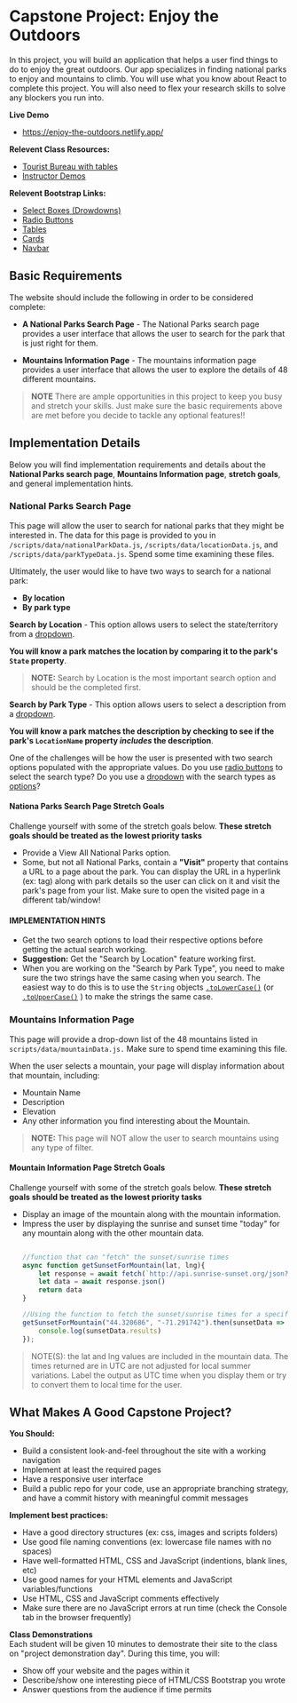 # Capstone Project: Enjoy the Outdoors
In this project, you will build an application that helps a user find things to do to enjoy the great outdoors. Our app specializes in finding national parks to enjoy and mountains to climb. You will use what you know about React to complete this project. You will also need to flex your research skills to solve any blockers you run into.

**Live Demo**  
- https://enjoy-the-outdoors.netlify.app/

**Relevent Class Resources:**  
- [Tourist Bureau with tables](https://github.com/erics273/tourist_bureau_workshop_with_tables)
- [Instructor Demos](https://github.com/erics273/wb5_exercises/tree/main/eric_demos)

**Relevent Bootstrap Links:**
 - [Select Boxes (Drowdowns)](https://getbootstrap.com/docs/5.3/forms/select/)
 - [Radio Buttons](https://getbootstrap.com/docs/5.3/forms/checks-radios/#radios)
 - [Tables](https://getbootstrap.com/docs/5.3/content/tables/)
 - [Cards](https://getbootstrap.com/docs/5.3/components/card/#kitchen-sink)
 - [Navbar](https://getbootstrap.com/docs/5.3/components/navbar/)

## Basic Requirements
The website should include the following in order to be considered complete:

- **A National Parks Search Page** - The National Parks search page provides a user interface that allows the user to search for the park that is just right for them.

- **Mountains Information Page** - The mountains information page provides a user interface that allows the user to explore the details of 48 different mountains.

> **NOTE** There are ample opportunities in this project to keep you busy and stretch your skills.  Just make sure the basic requirements above are met before you decide to tackle any optional features!!

## Implementation Details
Below you will find implementation requirements and details about the **National Parks search page**, **Mountains Information page**, **stretch goals**, and general implementation hints.

### National Parks Search Page 
This page will allow the user to search for national parks that they might be interested in.  The data for this page is provided to you in `/scripts/data/nationalParkData.js`, `/scripts/data/locationData.js`, and `/scripts/data/parkTypeData.js`. Spend some time examining these files.

Ultimately, the user would like to have two ways to search for a national park:
 - **By location** 
 - **By park type**

**Search by Location** - This option allows users to select the state/territory from a [dropdown](https://developer.mozilla.org/en-US/docs/Web/HTML/Element/select).  

**You will know a park matches the location by comparing it to the park's `State` property**. 

> **NOTE:** Search by Location is the most important search option and should be the completed first.

**Search by Park Type** - This option allows users to select a description from a [dropdown](https://developer.mozilla.org/en-US/docs/Web/HTML/Element/select).  

**You will know a park matches the description by checking to see if the park's `LocationName` property ***includes*** the description**. 

One of the challenges will be how the user is presented with two search options populated with the appropriate values. Do you use [radio buttons](https://developer.mozilla.org/en-US/docs/Web/HTML/Element/input/radio) to select the search type?  Do you use a [dropdown](https://developer.mozilla.org/en-US/docs/Web/HTML/Element/select) with the search types as [options](https://developer.mozilla.org/en-US/docs/Web/HTML/Element/option)?

#### Nationa Parks Search Page Stretch Goals
Challenge yourself with some of the stretch goals below. **These stretch goals should be treated as the lowest priority tasks**

- Provide a View All National Parks option.
- Some, but not all National Parks, contain a **"Visit"** property that contains a URL to a page about the park. You can display the URL in a hyperlink (ex: [<a>](https://mdn.io/a) tag) along with park details so the user can click on it and visit the park's page from your list.  Make sure to open the visited page in a different tab/window!

#### IMPLEMENTATION HINTS

- Get the two search options to load their respective options before getting the actual search working.
- **Suggestion:** Get the "Search by Location" feature working first.
- When you are working on the "Search by Park Type", you need to make sure the two strings have the same casing when you search.  The easiest way to do this is to use the `String` objects [`.toLowerCase()`](https://mdn.io/toLowerCase)  (or [`.toUpperCase()`](https://mdn.io/toUpperCase) ) to make the strings the same case.

### Mountains Information Page
This page will provide a drop-down list of the 48 mountains listed in `scripts/data/mountainData.js.` Make sure to spend time examining this file.

When the user selects a mountain, your page will display information about that mountain, including:

- Mountain Name
- Description
- Elevation
- Any other information you find interesting about the Mountain. 

> **NOTE:** This page will NOT allow the user to search mountains using any type of filter.

#### Mountain Information Page Stretch Goals
Challenge yourself with some of the stretch goals below. **These stretch goals should be treated as the lowest priority tasks**

- Display an image of the mountain along with the mountain information. 
- Impress the user by displaying the sunrise and sunset time "today" for any mountain along with the other mountain data.
  ```js

  //function that can "fetch" the sunset/sunrise times
  async function getSunsetForMountain(lat, lng){
      let response = await fetch(`http://api.sunrise-sunset.org/json?lat=${lat}&lng=${lng}&date=today`)
      let data = await response.json()
      return data
  }

  //Using the function to fetch the sunset/sunrise times for a specific mountain 
  getSunsetForMountain("44.320686", "-71.291742").then(sunsetData => {
      console.log(sunsetData.results)
  });
  ```

> NOTE(S): the lat and lng values are included in the mountain data. The times returned are in UTC are not adjusted for local summer variations. Label the output as UTC time when you display them or try to convert them to local time for the user.

## What Makes A Good Capstone Project?

**You Should:**  
- Build a consistent look-and-feel throughout the site with a working navigation
- Implement at least the required pages 
- Have a responsive user interface 
- Build a public repo for your code, use an appropriate branching strategy, and have a commit history with meaningful commit messages

**Implement best practices:**  
- Have a good directory structures (ex: css, images and scripts folders) 
- Use good file naming conventions (ex: lowercase file names with no spaces)
- Have well-formatted HTML, CSS and JavaScript (indentions, blank lines, etc)
- Use good names for your HTML elements and JavaScript variables/functions
- Use HTML, CSS and JavaScript comments effectively
- Make sure there are no JavaScript errors at run time (check the Console tab in the browser frequently)

**Class Demonstrations**  
Each student will be given 10 minutes to demostrate their site to the class on "project demonstration day". During this time, you will:  

- Show off your website and the pages within it 
- Describe/show one interesting piece of HTML/CSS Bootstrap you wrote
- Answer questions from the audience if time permits
